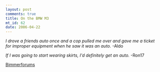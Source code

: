 ```yaml
--- 
layout: post
comments: true
title: On the BMW M3
mt_id: 62
date: 2006-04-22
---
```

*I drove a friends auto once and a cop pulled me over and gave me a ticket for improper equipment when he saw it was an auto.*
-Aldo

*If I was going to start wearing skirts, I'd definitely get an auto.*
-Ron17

[Bimmerforums](http://forums.bimmerforums.com)
